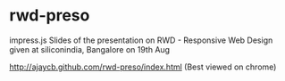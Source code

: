 rwd-preso
=========

impress.js Slides of the presentation on RWD - Responsive Web Design given at siliconindia, Bangalore on 19th Aug

http://ajaycb.github.com/rwd-preso/index.html (Best viewed on chrome)